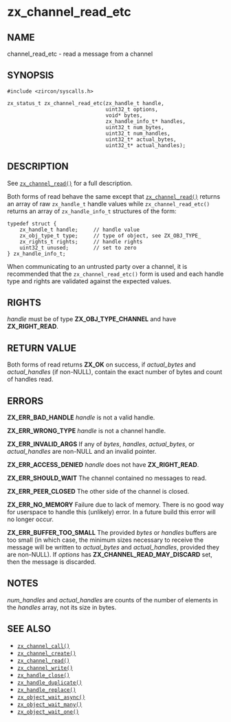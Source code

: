 # zx_channel_read_etc

## NAME

<!-- Updated by update-docs-from-abigen, do not edit. -->

channel_read_etc - read a message from a channel

## SYNOPSIS

<!-- Updated by update-docs-from-abigen, do not edit. -->

```
#include <zircon/syscalls.h>

zx_status_t zx_channel_read_etc(zx_handle_t handle,
                                uint32_t options,
                                void* bytes,
                                zx_handle_info_t* handles,
                                uint32_t num_bytes,
                                uint32_t num_handles,
                                uint32_t* actual_bytes,
                                uint32_t* actual_handles);
```

## DESCRIPTION

See [`zx_channel_read()`] for a full description.

Both forms of read behave the same except that [`zx_channel_read()`] returns an
array of raw `zx_handle_t` handle values while `zx_channel_read_etc()` returns
an array of `zx_handle_info_t` structures of the form:

```
typedef struct {
    zx_handle_t handle;     // handle value
    zx_obj_type_t type;     // type of object, see ZX_OBJ_TYPE_
    zx_rights_t rights;     // handle rights
    uint32_t unused;        // set to zero
} zx_handle_info_t;
```

When communicating to an untrusted party over a channel, it is recommended
that the `zx_channel_read_etc()` form is used and each handle type and rights
are validated against the expected values.

## RIGHTS

<!-- Updated by update-docs-from-abigen, do not edit. -->

*handle* must be of type **ZX_OBJ_TYPE_CHANNEL** and have **ZX_RIGHT_READ**.

## RETURN VALUE

Both forms of read returns **ZX_OK** on success, if *actual_bytes*
and *actual_handles* (if non-NULL), contain the exact number of bytes
and count of handles read.

## ERRORS

**ZX_ERR_BAD_HANDLE**  *handle* is not a valid handle.

**ZX_ERR_WRONG_TYPE**  *handle* is not a channel handle.

**ZX_ERR_INVALID_ARGS**  If any of *bytes*, *handles*, *actual_bytes*, or
*actual_handles* are non-NULL and an invalid pointer.

**ZX_ERR_ACCESS_DENIED**  *handle* does not have **ZX_RIGHT_READ**.

**ZX_ERR_SHOULD_WAIT**  The channel contained no messages to read.

**ZX_ERR_PEER_CLOSED**  The other side of the channel is closed.

**ZX_ERR_NO_MEMORY**  Failure due to lack of memory.
There is no good way for userspace to handle this (unlikely) error.
In a future build this error will no longer occur.

**ZX_ERR_BUFFER_TOO_SMALL**  The provided *bytes* or *handles* buffers
are too small (in which case, the minimum sizes necessary to receive
the message will be written to *actual_bytes* and *actual_handles*,
provided they are non-NULL). If *options* has **ZX_CHANNEL_READ_MAY_DISCARD**
set, then the message is discarded.

## NOTES

*num_handles* and *actual_handles* are counts of the number of elements
in the *handles* array, not its size in bytes.

## SEE ALSO

 - [`zx_channel_call()`]
 - [`zx_channel_create()`]
 - [`zx_channel_read()`]
 - [`zx_channel_write()`]
 - [`zx_handle_close()`]
 - [`zx_handle_duplicate()`]
 - [`zx_handle_replace()`]
 - [`zx_object_wait_async()`]
 - [`zx_object_wait_many()`]
 - [`zx_object_wait_one()`]

<!-- References updated by update-docs-from-abigen, do not edit. -->

[`zx_channel_call()`]: channel_call.md
[`zx_channel_create()`]: channel_create.md
[`zx_channel_read()`]: channel_read.md
[`zx_channel_write()`]: channel_write.md
[`zx_handle_close()`]: handle_close.md
[`zx_handle_duplicate()`]: handle_duplicate.md
[`zx_handle_replace()`]: handle_replace.md
[`zx_object_wait_async()`]: object_wait_async.md
[`zx_object_wait_many()`]: object_wait_many.md
[`zx_object_wait_one()`]: object_wait_one.md
